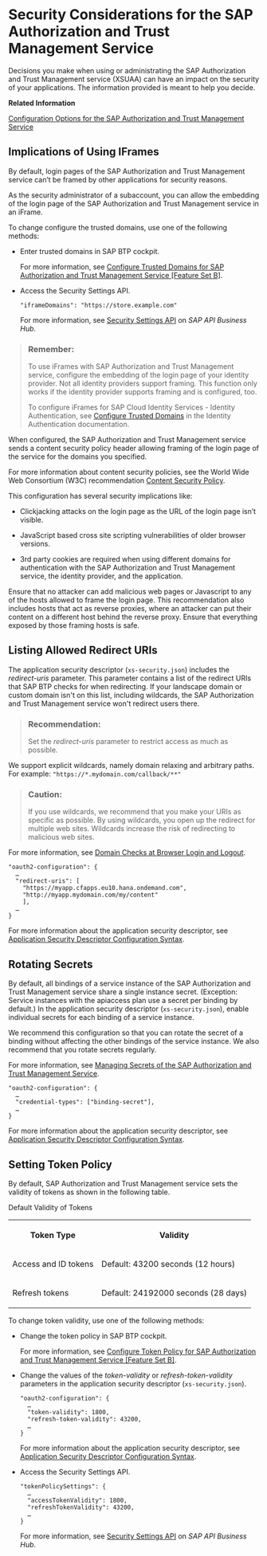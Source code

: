 <!-- loiof117cab6b92d438cb2a0b5204713994b -->

# Security Considerations for the SAP Authorization and Trust Management Service

Decisions you make when using or administrating the SAP Authorization and Trust Management service \(XSUAA\) can have an impact on the security of your applications. The information provided is meant to help you decide.

**Related Information**  


[Configuration Options for the SAP Authorization and Trust Management Service](Configuration_Options_for_the_SAP_Authorization_and_Trust_Management_Service_3654087.md#loio3654087e15864b49a1bca3967a54a095 "The following configuration options enable you to manipulate the operation of the SAP Authorization and Trust Management service (XSUAA). Set these options in the application security descriptor (xs-security.json) at design time for your application.")

 <a name="loioea351dd76f8946c995145bc6a4b235f3"/>

<!-- loioea351dd76f8946c995145bc6a4b235f3 -->

## Implications of Using IFrames

By default, login pages of the SAP Authorization and Trust Management service can’t be framed by other applications for security reasons.

As the security administrator of a subaccount, you can allow the embedding of the login page of the SAP Authorization and Trust Management service in an iFrame.

To change configure the trusted domains, use one of the following methods:

-   Enter trusted domains in SAP BTP cockpit.

    For more information, see [Configure Trusted Domains for SAP Authorization and Trust Management Service \[Feature Set B\]](../50-administration-and-ops/Configure_Trusted_Domains_for_SAP_Authorization_c5e9972.md).

-   Access the Security Settings API.

    ```lang-json
    "iframeDomains": "https://store.example.com"
    ```

    For more information, see [Security Settings API](https://api.sap.com/api/SecuritySettingsAPI/resource) on *SAP API Business Hub*.


> ### Remember:  
> To use iFrames with SAP Authorization and Trust Management service, configure the embedding of the login page of your identity provider. Not all identity providers support framing. This function only works if the identity provider supports framing and is configured, too.
> 
> To configure iFrames for SAP Cloud Identity Services - Identity Authentication, see [Configure Trusted Domains](https://help.sap.com/viewer/6d6d63354d1242d185ab4830fc04feb1/Cloud/en-US/08fa1fe816704d99a6bcab245158ebca.html) in the Identity Authentication documentation.

When configured, the SAP Authorization and Trust Management service sends a content security policy header allowing framing of the login page of the service for the domains you specified.

For more information about content security policies, see the World Wide Web Consortium \(W3C\) recommendation [Content Security Policy](https://www.w3.org/TR/CSP2/).

This configuration has several security implications like:

-   Clickjacking attacks on the login page as the URL of the login page isn’t visible.

-   JavaScript based cross site scripting vulnerabilities of older browser versions.

-   3rd party cookies are required when using different domains for authentication with the SAP Authorization and Trust Management service, the identity provider, and the application.


Ensure that no attacker can add malicious web pages or Javascript to any of the hosts allowed to frame the login page. This recommendation also includes hosts that act as reverse proxies, where an attacker can put their content on a different host behind the reverse proxy. Ensure that everything exposed by those framing hosts is safe.

 <a name="loio88b7d9d4c6ff4498b48dbc0b7be8a294"/>

<!-- loio88b7d9d4c6ff4498b48dbc0b7be8a294 -->

## Listing Allowed Redirect URIs

The application security descriptor \(`xs-security.json`\) includes the *redirect-uris* parameter. This parameter contains a list of the redirect URIs that SAP BTP checks for when redirecting. If your landscape domain or custom domain isn't on this list, including wildcards, the SAP Authorization and Trust Management service won't redirect users there.

> ### Recommendation:  
> Set the *redirect-uris* parameter to restrict access as much as possible.

We support explicit wildcards, namely domain relaxing and arbitrary paths. For example: `"https://*.mydomain.com/callback/**"`

> ### Caution:  
> If you use wildcards, we recommend that you make your URIs as specific as possible. By using wildcards, you open up the redirect for multiple web sites. Wildcards increase the risk of redirecting to malicious web sites.

For more information, see [Domain Checks at Browser Login and Logout](../30-development/Domain_Checks_at_Browser_Login_and_Logout_22a7d69.md).

```lang-json
"oauth2-configuration": {
  … 
  "redirect-uris": [
    "https://myapp.cfapps.eu10.hana.ondemand.com",
    "http://myapp.mydomain.com/my/content"
    ],
  …
}
```

For more information about the application security descriptor, see [Application Security Descriptor Configuration Syntax](../30-development/Application_Security_Descriptor_Configuration_Syntax_517895a.md).

 <a name="loio74c07afd318d46218db291ffb8c25b23"/>

<!-- loio74c07afd318d46218db291ffb8c25b23 -->

## Rotating Secrets

By default, all bindings of a service instance of the SAP Authorization and Trust Management service share a single instance secret. \(Exception: Service instances with the apiaccess plan use a secret per binding by default.\) In the application security descriptor \(`xs-security.json`\), enable individual secrets for each binding of a service instance.



We recommend this configuration so that you can rotate the secret of a binding without affecting the other bindings of the service instance. We also recommend that you rotate secrets regularly.

For more information, see [Managing Secrets of the SAP Authorization and Trust Management Service](../50-administration-and-ops/Managing_Secrets_of_the_SAP_Authorization_and_Trust_Management_Service_22f4a5c.md).

```lang-json
"oauth2-configuration": {
  … 
  "credential-types": ["binding-secret"],
  …
}
```

For more information about the application security descriptor, see [Application Security Descriptor Configuration Syntax](../30-development/Application_Security_Descriptor_Configuration_Syntax_517895a.md).

 <a name="loioc8770b0b43084d838e475bd76eeb4715"/>

<!-- loioc8770b0b43084d838e475bd76eeb4715 -->

## Setting Token Policy

By default, SAP Authorization and Trust Management service sets the validity of tokens as shown in the following table.

<a name="loioc8770b0b43084d838e475bd76eeb4715__table_k53_g25_rqb"/>Default Validity of Tokens


<table>
<tr>
<th valign="top">

Token Type



</th>
<th valign="top">

Validity



</th>
</tr>
<tr>
<td valign="top">

Access and ID tokens



</td>
<td valign="top">

Default: 43200 seconds \(12 hours\)



</td>
</tr>
<tr>
<td valign="top">

Refresh tokens



</td>
<td valign="top">

Default: 24192000 seconds \(28 days\)



</td>
</tr>
</table>

To change token validity, use one of the following methods:

-   Change the token policy in SAP BTP cockpit.

    For more information, see [Configure Token Policy for SAP Authorization and Trust Management Service \[Feature Set B\]](../50-administration-and-ops/Configure_Token_Policy_for_SAP_Authorization_and_Trust_Management_Service_Feature_Set_B_40290a9.md).

-   Change the values of the *token-validity* or *refresh-token-validity* parameters in the application security descriptor \(`xs-security.json`\).

    ```lang-json
    "oauth2-configuration": {
      … 
      "token-validity": 1800, 
      "refresh-token-validity": 43200,
      …
    }
    ```

    For more information about the application security descriptor, see [Application Security Descriptor Configuration Syntax](../30-development/Application_Security_Descriptor_Configuration_Syntax_517895a.md).

-   Access the Security Settings API.

    ```lang-json
    "tokenPolicySettings": {
      …
      "accessTokenValidity": 1800,
      "refreshTokenValidity": 43200,
      …
    }
    ```

    For more information, see [Security Settings API](https://api.sap.com/api/SecuritySettingsAPI/resource) on *SAP API Business Hub*.


